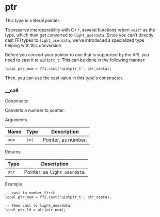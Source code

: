# ptr

This type is a literal pointer.

To preserve interoperability with C++, several functions return `void*` as the type, which then get converted to `light_userdata`. Since you can’t directly cast FFI types to `light_userdata`, we’ve introduced a specialized type helping with this conversion.

Before you convert your pointer to one that is supported by the API, you need to cast it to `uintptr_t`. This can be done in the following manner:

```
local ptr_num = ffi.cast('uintptr_t', ptr_cdata);
```

Then, you can use the cast value in this type's constructor.

### \_\_call﻿ <a href="#call" id="call"></a>

Constructor

Converts a number to pointer.

Arguments

| Name  | Type  | Description         |
| ----- | ----- | ------------------- |
| `num` | `int` | Pointer, as number. |

Returns

| Type  | Description                   |
| ----- | ----------------------------- |
| `ptr` | Pointer, as `light_userdata`. |

Example

```
-- cast to number first
local ptr_num = ffi.cast('uintptr_t', ptr_cdata);

-- then cast to light_userdata
local ptr_ld = ptr(ptr_num);
```
